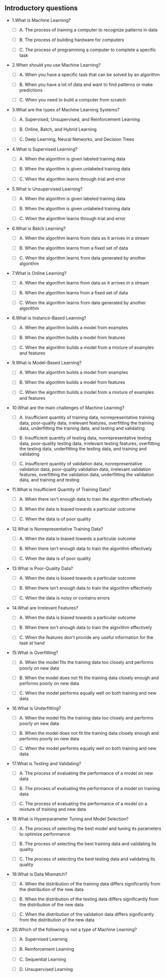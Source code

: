 ## Introductory questions 
- 1.What is Machine Learning?

  - [ ] A. The process of training a computer to recognize patterns in data

  - [ ] B. The process of building hardware for computers

  - [ ] C. The process of programming a computer to complete a specific task


- 2.When should you use Machine Learning?

  - [ ] A. When you have a specific task that can be solved by an algorithm

  - [ ] B. When you have a lot of data and want to find patterns or make predictions

  - [ ] C. When you need to build a computer from scratch


- 3.What are the types of Machine Learning Systems?

  - [ ] A. Supervised, Unsupervised, and Reinforcement Learning

  - [ ] B. Online, Batch, and Hybrid Learning

  - [ ] C. Deep Learning, Neural Networks, and Decision Trees


- 4.What is Supervised Learning?

  - [ ] A. When the algorithm is given labeled training data

  - [ ] B. When the algorithm is given unlabeled training data

  - [ ] C. When the algorithm learns through trial and error


- 5.What is Unsupervised Learning?

  - [ ] A. When the algorithm is given labeled training data

  - [ ] B. When the algorithm is given unlabeled training data

  - [ ] C. When the algorithm learns through trial and error


- 6.What is Batch Learning?

  - [ ] A. When the algorithm learns from data as it arrives in a stream

  - [ ] B. When the algorithm learns from a fixed set of data

  - [ ] C. When the algorithm learns from data generated by another algorithm


- 7.What is Online Learning?

  - [ ] A. When the algorithm learns from data as it arrives in a stream

  - [ ] B. When the algorithm learns from a fixed set of data

  - [ ] C. When the algorithm learns from data generated by another algorithm


- 8.What is Instance-Based Learning?

  - [ ] A. When the algorithm builds a model from examples

  - [ ] B. When the algorithm builds a model from features

  - [ ] C. When the algorithm builds a model from a mixture of examples and features


- 9.What is Model-Based Learning?

  - [ ] A. When the algorithm builds a model from examples

  - [ ] B. When the algorithm builds a model from features

  - [ ] C. When the algorithm builds a model from a mixture of examples and features


- 10.What are the main challenges of Machine Learning?

  - [ ] A. Insufficient quantity of training data, nonrepresentative training data, poor-quality data, irrelevant features, overfitting the training data, underfitting the training data, and testing and validating

  - [ ] B. Insufficient quantity of testing data, nonrepresentative testing data, poor-quality testing data, irrelevant testing features, overfitting the testing data, underfitting the testing data, and training and validating

  - [ ] C. Insufficient quantity of validation data, nonrepresentative validation data, poor-quality validation data, irrelevant validation features, overfitting the validation data, underfitting the validation data, and training and testing


- 11.What is Insufficient Quantity of Training Data?

  - [ ] A. When there isn't enough data to train the algorithm effectively

  - [ ] B. When the data is biased towards a particular outcome

  - [ ] C. When the data is of poor quality


- 12.What is Nonrepresentative Training Data?

  - [ ] A. When the data is biased towards a particular outcome

  - [ ] B. When there isn't enough data to train the algorithm effectively

  - [ ] C. When the data is of poor quality


- 13.What is Poor-Quality Data?

  - [ ] A. When the data is biased towards a particular outcome

  - [ ] B. When there isn't enough data to train the algorithm effectively

  - [ ] C. When the data is noisy or contains errors


- 14.What are Irrelevant Features?

  - [ ] A. When the data is biased towards a particular outcome

  - [ ] B. When there isn't enough data to train the algorithm effectively

  - [ ] C. When the features don't provide any useful information for the task at hand


- 15.What is Overfitting?

  - [ ] A. When the model fits the training data too closely and performs poorly on new data

  - [ ] B. When the model does not fit the training data closely enough and performs poorly on new data

  - [ ] C. When the model performs equally well on both training and new data


- 16.What is Underfitting?

  - [ ] A. When the model fits the training data too closely and performs poorly on new data

  - [ ] B. When the model does not fit the training data closely enough and performs poorly on new data

  - [ ] C. When the model performs equally well on both training and new data


- 17.What is Testing and Validating?

  - [ ] A. The process of evaluating the performance of a model on new data

  - [ ] B. The process of evaluating the performance of a model on training data

  - [ ] C. The process of evaluating the performance of a model on a mixture of training and new data


- 18.What is Hyperparameter Tuning and Model Selection?

  - [ ] A. The process of selecting the best model and tuning its parameters to optimize performance

  - [ ] B. The process of selecting the best training data and validating its quality

  - [ ] C. The process of selecting the best testing data and validating its quality


- 19.What is Data Mismatch?

  - [ ] A. When the distribution of the training data differs significantly from the distribution of the new data

  - [ ] B. When the distribution of the testing data differs significantly from the distribution of the new data

  - [ ] C. When the distribution of the validation data differs significantly from the distribution of the new data


- 20.Which of the following is not a type of Machine Learning?

  - [ ] A. Supervised Learning

  - [ ] B. Reinforcement Learning

  - [ ] C. Sequential Learning

  - [ ] D. Unsupervised Learning
